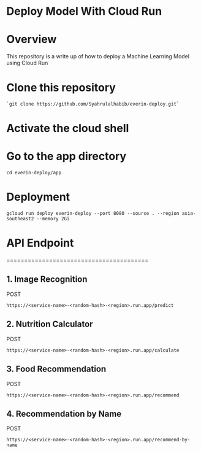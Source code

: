 # Deploy Model With Cloud Run

# Overview

This repository is a write up of how to deploy a Machine Learning Model using Cloud Run

# Clone this repository
```
`git clone https://github.com/Syahrulalhabib/everin-deploy.git`
```
# Activate the cloud shell

# Go to the app directory
```
cd everin-deploy/app
```
# Deployment 
```
gcloud run deploy everin-deploy --port 8080 --source . --region asia-southeast2 --memory 2Gi
```

# API Endpoint
========================================
## 1. Image Recognition
POST 
```
https://<service-name>-<random-hash>-<region>.run.app/predict
```

## 2. Nutrition Calculator
POST
```
https://<service-name>-<random-hash>-<region>.run.app/calculate
```

## 3. Food Recommendation
POST
```
https://<service-name>-<random-hash>-<region>.run.app/recommend
```

## 4. Recommendation by Name
POST
```
https://<service-name>-<random-hash>-<region>.run.app/recommend-by-name
```

